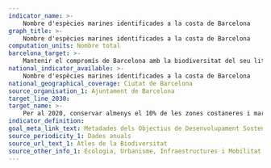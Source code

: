 ```yaml
---
indicator_name: >-
    Nombre d'espècies marines identificades a la costa de Barcelona
graph_title: >-
    Nombre d'espècies marines identificades a la costa de Barcelona
computation_units: Nombre total
barcelona_target: >-
    Mantenir el compromís de Barcelona amb la biodiversitat del seu litoral
national_indicator_available: >-
    Nombre d'espècies marines identificades a la costa de Barcelona
national_geographical_coverage: Ciutat de Barcelona 
source_organisation_1: Ajuntament de Barcelona
target_line_2030:
target_name: >-
    Per al 2020, conservar almenys el 10% de les zones costaneres i marines, de conformitat amb les lleis nacionals i el dret internacional i sobre la base de la millor informació científica disponible
indicator_definition:
goal_meta_link_text: Metadades dels Objectius de Desenvolupament Sostenible de les Nacions Unides (pdf 894kB)
source_periodicity_1: Dades anuals
source_url_text_1: Atles de la Biodiversitat 
source_other_info_1: Ecologia, Urbanisme, Infraestructures i Mobilitat. Ajuntament de Barcelona
---
```

